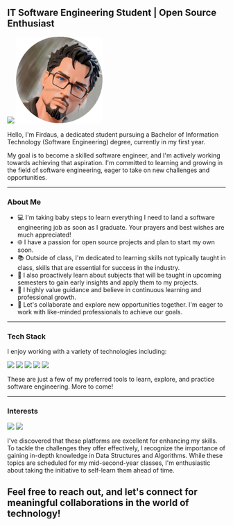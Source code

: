 ## IT Software Engineering Student | Open Source Enthusiast

<a href="https://www.linkedin.com/in/muhamadfirdausmohdrazali/"><img src="https://img.shields.io/badge/LinkedIn-0077B5?style=for-the-badge&logo=linkedin&logoColor=white"></a>
<img src="sources/images/myAvatar.png" alt="I love this to be my avatar!" width="200">


Hello, I'm Firdaus, a dedicated student pursuing a Bachelor of Information Technology (Software Engineering) degree, currently in my first year.

My goal is to become a skilled software engineer, and I'm actively working towards achieving that aspiration. I'm committed to learning and growing in the field of software engineering, eager to take on new challenges and opportunities.

<hr>

### About Me
- 💻 I'm taking baby steps to learn everything I need to land a software engineering job as soon as I graduate. Your prayers and best wishes are much appreciated!
- 🌐 I have a passion for open source projects and plan to start my own soon.
- 📚 Outside of class, I'm dedicated to learning skills not typically taught in class, skills that are essential for success in the industry.
- 📖 I also proactively learn about subjects that will be taught in upcoming semesters to gain early insights and apply them to my projects.
- 🌱 I highly value guidance and believe in continuous learning and professional growth.
- 🤝 Let's collaborate and explore new opportunities together. I'm eager to work with like-minded professionals to achieve our goals.

<hr>

### Tech Stack

I enjoy working with a variety of technologies including:

<img src="https://img.shields.io/badge/html5-%23E34F26.svg?style=for-the-badge&logo=html5&logoColor=white">
<img src="https://img.shields.io/badge/PHP-777BB4?style=for-the-badge&logo=php&logoColor=white">
<img src="https://img.shields.io/badge/JavaScript-323330?style=for-the-badge&logo=javascript&logoColor=F7DF1E">
<img src="https://img.shields.io/badge/MySQL-005C84?style=for-the-badge&logo=mysql&logoColor=white">
<img src="https://img.shields.io/badge/GitHub-100000?style=for-the-badge&logo=github&logoColor=white">

These are just a few of my preferred tools to learn, explore, and practice software engineering. More to come!

<hr>

### Interests
<img src="https://img.shields.io/badge/-LeetCode-FFA116?style=for-the-badge&logo=LeetCode&logoColor=black
">
<img src="https://img.shields.io/badge/-Hackerrank-2EC866?style=for-the-badge&logo=HackerRank&logoColor=white
">

I've discovered that these platforms are excellent for enhancing my skills. To tackle the challenges they offer effectively, I recognize the importance of gaining in-depth knowledge in Data Structures and Algorithms. While these topics are scheduled for my mid-second-year classes, I'm enthusiastic about taking the initiative to self-learn them ahead of time.

## Feel free to reach out, and let's connect for meaningful collaborations in the world of technology!
